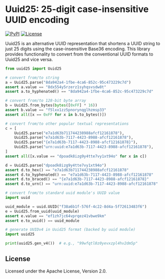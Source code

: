 # Uuid25: 25-digit case-insensitive UUID encoding

[![PyPI](https://img.shields.io/pypi/v/uuid25)](https://pypi.org/project/uuid25/)
[![License](https://img.shields.io/pypi/l/uuid25)](https://github.com/uuid25/python/blob/main/LICENSE)

Uuid25 is an alternative UUID representation that shortens a UUID string to just
25 digits using the case-insensitive Base36 encoding. This library provides
functionality to convert from the conventional UUID formats to Uuid25 and vice
versa.

```python
from uuid25 import Uuid25

# convert from/to string
a = Uuid25.parse("8da942a4-1fbe-4ca6-852c-95c473229c7d")
assert a.value == "8dx554y5rzerz1syhqsvsdw8t"
assert a.to_hyphenated() == "8da942a4-1fbe-4ca6-852c-95c473229c7d"

# convert from/to 128-bit byte array
b = Uuid25.from_bytes(bytes([0xFF] * 16))
assert b.value == "f5lxx1zz5pnorynqglhzmsp33"
assert all([x == 0xFF for x in b.to_bytes()])

# convert from/to other popular textual representations
c = [
    Uuid25.parse("e7a1d63b711744238988afcf12161878"),
    Uuid25.parse("e7a1d63b-7117-4423-8988-afcf12161878"),
    Uuid25.parse("{e7a1d63b-7117-4423-8988-afcf12161878}"),
    Uuid25.parse("urn:uuid:e7a1d63b-7117-4423-8988-afcf12161878"),
]
assert all([x.value == "dpoadk8izg9y4tte7vy1xt94o" for x in c])

d = Uuid25.parse("dpoadk8izg9y4tte7vy1xt94o")
assert d.to_hex() == "e7a1d63b711744238988afcf12161878"
assert d.to_hyphenated() == "e7a1d63b-7117-4423-8988-afcf12161878"
assert d.to_braced() == "{e7a1d63b-7117-4423-8988-afcf12161878}"
assert d.to_urn() == "urn:uuid:e7a1d63b-7117-4423-8988-afcf12161878"

# convert from/to standard uuid module's UUID value
import uuid

uuid_module = uuid.UUID("f38a6b1f-576f-4c22-8d4a-5f72613483f6")
e = Uuid25.from_uuid(uuid_module)
assert e.value == "ef1zh7jc64vprqez41vbwe9km"
assert e.to_uuid() == uuid_module

# generate UUIDv4 in Uuid25 format (backed by uuid module)
import uuid25

print(uuid25.gen_v4())  # e.g., "99wfqtl0z0yevxzpl4hv2dm5p"
```

## License

Licensed under the Apache License, Version 2.0.
